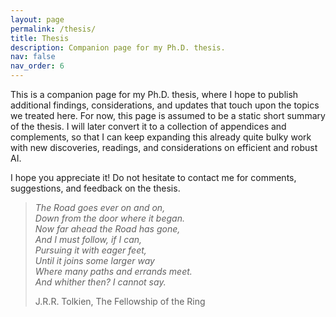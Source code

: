 ```yaml
---
layout: page
permalink: /thesis/
title: Thesis
description: Companion page for my Ph.D. thesis.
nav: false
nav_order: 6
---
```


This is a companion page for my Ph.D. thesis, where I hope to publish additional findings, considerations, and updates that touch upon the topics we treated here.
For now, this page is assumed to be a static short summary of the thesis. I will later convert it to a collection of appendices and complements, so that I can keep expanding this already quite bulky work with new discoveries, readings, and considerations on efficient and robust AI.

I hope you appreciate it! Do not hesitate to contact me for comments, suggestions, and feedback on the thesis.

> _The Road goes ever on and on,_  
> _Down from the door where it began._  
> _Now far ahead the Road has gone,_  
> _And I must follow, if I can,_  
> _Pursuing it with eager feet,_  
> _Until it joins some larger way_  
> _Where many paths and errands meet._  
> _And whither then? I cannot say._
>
> J.R.R. Tolkien, The Fellowship of the Ring
